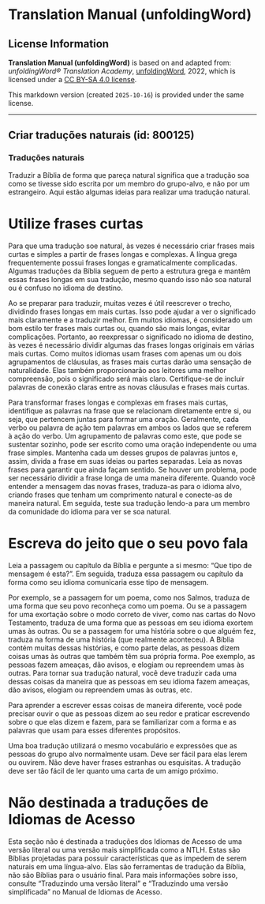 # Translation Manual (unfoldingWord)

## License Information

**Translation Manual (unfoldingWord)** is based on and adapted from: _unfoldingWord® Translation Academy_, [unfoldingWord](https://unfoldingword.org/utw), 2022, which is licensed under a [CC BY-SA 4.0 license](https://creativecommons.org/licenses/by-sa/4.0/legalcode.en).

This markdown version (created `2025-10-16`) is provided under the same license.



--------------------------------

## Criar traduções naturais (id: 800125)

### Traduções naturais

Traduzir a Bíblia de forma que pareça natural significa que a tradução soa como se tivesse sido escrita por um membro do grupo\-alvo, e não por um estrangeiro. Aqui estão algumas ideias para realizar uma tradução natural.

Utilize frases curtas
=====================

Para que uma tradução soe natural, às vezes é necessário criar frases mais curtas e simples a partir de frases longas e complexas. A língua grega frequentemente possui frases longas e gramaticalmente complicadas. Algumas traduções da Bíblia seguem de perto a estrutura grega e mantêm essas frases longas em sua tradução, mesmo quando isso não soa natural ou é confuso no idioma de destino.

Ao se preparar para traduzir, muitas vezes é útil reescrever o trecho, dividindo frases longas em mais curtas. Isso pode ajudar a ver o significado mais claramente e a traduzir melhor. Em muitos idiomas, é considerado um bom estilo ter frases mais curtas ou, quando são mais longas, evitar complicações. Portanto, ao reexpressar o significado no idioma de destino, às vezes é necessário dividir algumas das frases longas originais em várias mais curtas. Como muitos idiomas usam frases com apenas um ou dois agrupamentos de cláusulas, as frases mais curtas darão uma sensação de naturalidade. Elas também proporcionarão aos leitores uma melhor compreensão, pois o significado será mais claro. Certifique\-se de incluir palavras de conexão claras entre as novas cláusulas e frases mais curtas.

Para transformar frases longas e complexas em frases mais curtas, identifique as palavras na frase que se relacionam diretamente entre si, ou seja, que pertencem juntas para formar uma oração. Geralmente, cada verbo ou palavra de ação tem palavras em ambos os lados que se referem à ação do verbo. Um agrupamento de palavras como este, que pode se sustentar sozinho, pode ser escrito como uma oração independente ou uma frase simples. Mantenha cada um desses grupos de palavras juntos e, assim, divida a frase em suas ideias ou partes separadas. Leia as novas frases para garantir que ainda façam sentido. Se houver um problema, pode ser necessário dividir a frase longa de uma maneira diferente. Quando você entender a mensagem das novas frases, traduza\-as para o idioma alvo, criando frases que tenham um comprimento natural e conecte\-as de maneira natural. Em seguida, teste sua tradução lendo\-a para um membro da comunidade do idioma para ver se soa natural.

Escreva do jeito que o seu povo fala
====================================

Leia a passagem ou capítulo da Bíblia e pergunte a si mesmo: “Que tipo de mensagem é esta?”. Em seguida, traduza essa passagem ou capítulo da forma como seu idioma comunicaria esse tipo de mensagem.

Por exemplo, se a passagem for um poema, como nos Salmos, traduza de uma forma que seu povo reconheça como um poema. Ou se a passagem for uma exortação sobre o modo correto de viver, como nas cartas do Novo Testamento, traduza de uma forma que as pessoas em seu idioma exortem umas às outras. Ou se a passagem for uma história sobre o que alguém fez, traduza na forma de uma história (que realmente aconteceu). A Bíblia contém muitas dessas histórias, e como parte delas, as pessoas dizem coisas umas às outras que também têm sua própria forma. Poe exemplo, as pessoas fazem ameaças, dão avisos, e elogiam ou repreendem umas às outras. Para tornar sua tradução natural, você deve traduzir cada uma dessas coisas da maneira que as pessoas em seu idioma fazem ameaças, dão avisos, elogiam ou repreendem umas às outras, etc.

Para aprender a escrever essas coisas de maneira diferente, você pode precisar ouvir o que as pessoas dizem ao seu redor e praticar escrevendo sobre o que elas dizem e fazem, para se familiarizar com a forma e as palavras que usam para esses diferentes propósitos.

Uma boa tradução utilizará o mesmo vocabulário e expressões que as pessoas do grupo alvo normalmente usam. Deve ser fácil para elas lerem ou ouvirem. Não deve haver frases estranhas ou esquisitas. A tradução deve ser tão fácil de ler quanto uma carta de um amigo próximo.

Não destinada a traduções de Idiomas de Acesso
==============================================

Esta seção não é destinada a traduções dos Idiomas de Acesso de uma versão literal ou uma versão mais simplificada como a NTLH. Estas são Bíblias projetadas para possuir características que as impedem de serem naturais em uma língua\-alvo. Elas são ferramentas de tradução da Bíblia, não são Bíblias para o usuário final. Para mais informações sobre isso, consulte “Traduzindo uma versão literal” e “Traduzindo uma versão simplificada” no Manual de Idiomas de Acesso.


